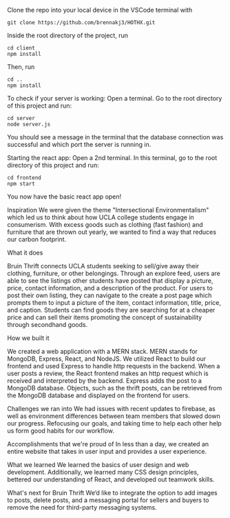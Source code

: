 Clone the repo into your local device in the VSCode terminal with 

```
git clone https://github.com/brennakj3/HOTHX.git 
```

Inside the root directory of the project, run

```
cd client
npm install
```

Then, run 

```
cd ..
npm install 
```

To check if your server is working:
Open a terminal. Go to the root directory of this project and run:

```
cd server
node server.js
```

You should see a message in the terminal that the database connection was successful and which port the server is running in. 

Starting the react app:
Open a 2nd terminal. In this terminal, go to the root directory of this project and run:

```
cd frontend
npm start
```

You now have the basic react app open!

Inspiration
We were given the theme "Intersectional Environmentalism" which led us to think about how UCLA college students engage in consumerism. With excess goods such as clothing (fast fashion) and furniture that are thrown out yearly, we wanted to find a way that reduces our carbon footprint. 

What it does

Bruin Thrift connects UCLA students seeking to sell/give away their clothing, furniture, or other belongings. Through an explore feed, users are able to see the listings other students have posted that display a picture, price, contact information, and a description of the product. For users to post their own listing, they can navigate to the create a post page which prompts them to input a picture of the item, contact information, title, price, and caption. Students can find goods they are searching for at a cheaper price and can sell their items promoting the concept of sustainability through secondhand goods.

How we built it

We created a web application with a MERN stack. MERN stands for MongoDB, Express, React, and NodeJS. We utilized React to build our frontend and used Express to handle http requests in the backend. When a user posts a review, the React frontend makes an http request which is received and interpreted by the backend. Express adds the post to a MongoDB database. Objects, such as the thrift posts, can be retrieved from the MongoDB database and displayed on the frontend for users. 

Challenges we ran into
We had issues with recent updates to firebase, as well as environment differences between team members that slowed down our progress. Refocusing our goals, and taking time to help each other help us form good habits for our workflow.

Accomplishments that we're proud of
In less than a day, we created an entire website that takes in user input and provides a user experience.

What we learned
We learned the basics of user design and web development. Additionally, we learned many CSS design principles, bettered our understanding of React, and developed out teamwork skills.

What's next for Bruin Thrift
We’d like to integrate the option to add images to posts, delete posts, and a messaging portal for sellers and buyers to remove the need for third-party messaging systems.

